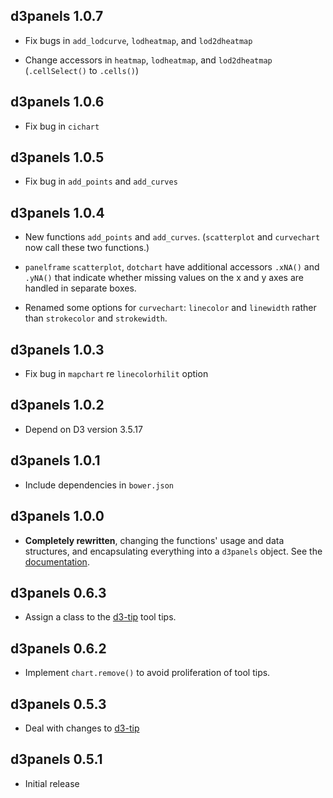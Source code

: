 ## d3panels 1.0.7

- Fix bugs in `add_lodcurve`, `lodheatmap`, and `lod2dheatmap`

- Change accessors in `heatmap`, `lodheatmap`, and `lod2dheatmap`
  (`.cellSelect()` to `.cells()`)


## d3panels 1.0.6

- Fix bug in `cichart`


## d3panels 1.0.5

- Fix bug in `add_points` and `add_curves`


## d3panels 1.0.4

- New functions `add_points` and `add_curves`. (`scatterplot`
  and `curvechart` now call these two functions.)

- `panelframe` `scatterplot`, `dotchart` have additional accessors
  `.xNA()` and `.yNA()` that indicate whether missing values on the x
  and y axes are handled in separate boxes.

- Renamed some options for `curvechart`: `linecolor` and `linewidth`
  rather than `strokecolor` and `strokewidth`.


## d3panels 1.0.3

- Fix bug in `mapchart` re `linecolorhilit` option


## d3panels 1.0.2

- Depend on D3 version 3.5.17


## d3panels 1.0.1

- Include dependencies in `bower.json`


## d3panels 1.0.0

- **Completely rewritten**, changing the functions' usage and data
  structures, and encapsulating everything into a `d3panels` object.
  See the [documentation](https://github.com/kbroman/d3panels/tree/master/doc).


## d3panels 0.6.3

- Assign a class to the [d3-tip](https://github.com/Caged/d3-tip) tool tips.


## d3panels 0.6.2

- Implement `chart.remove()` to avoid proliferation of tool tips.


## d3panels 0.5.3

- Deal with changes to [d3-tip](https://github.com/Caged/d3-tip)


## d3panels 0.5.1

- Initial release
